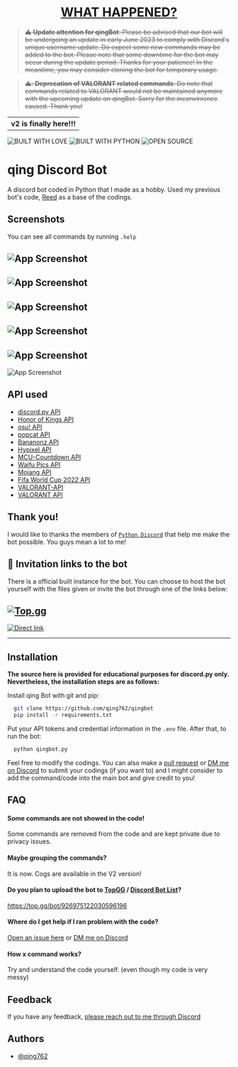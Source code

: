 <h1 align=center>
 <a href = "https://github.com/qing762/qingbot/wiki/What-happened-to-the-bot%3F">WHAT HAPPENED?</a>
</h1>

> ~~:warning: **Update attention for qingBot**: Please be advised that our bot will be undergoing an update in early June 2023 to comply with Discord's unique username update. Do expect some new commands may be added to the bot. Please note that some downtime for the bot may occur during the update period. Thanks for your patience! In the meantime, you may consider cloning the bot for temporary usage.~~

> ~~⚠️: **Deprecation of VALORANT related commands**: Do note that commands related to VALORANT would not be maintained anymore with the upcoming update on qingBot. Sorry for the inconvinience caused. Thank you!~~



<div align="center">
  <table>
    <tr>
     <th>v2 is finally here!!!</th>
  </table>
</div>


![BUILT WITH LOVE](https://forthebadge.com/images/badges/built-with-love.svg)
![BUILT WITH PYTHON](https://forthebadge.com/images/badges/made-with-python.svg)
![OPEN SOURCE](https://forthebadge.com/images/badges/open-source.svg)

# qing Discord Bot

A discord bot coded in Python that I made as a hobby. Used my previous bot's code, [Reed](https://github.com/qing762/reed) as a base of the codings.


## Screenshots

You can see all commands by running `.help`

![App Screenshot](https://media.discordapp.net/attachments/1040929989652127776/1105382992492367893/image.png)
---
![App Screenshot](https://media.discordapp.net/attachments/1040929989652127776/1105382992727265302/image.png)
---
![App Screenshot](https://media.discordapp.net/attachments/1040929989652127776/1105383304376635462/image.png?width=525&height=663)
---
![App Screenshot](https://media.discordapp.net/attachments/1040929989652127776/1105382993171845191/image.png)
---
![App Screenshot](https://media.discordapp.net/attachments/1040929989652127776/1105382993394159626/image.png?width=384&height=664)
---
![App Screenshot](https://media.discordapp.net/attachments/1040929989652127776/1105382993612255282/image.png?width=375&height=663)


## API used
 - [discord.py API](https://github.com/Rapptz/discord.py)
 - [Honor of Kings API](https://github.com/qing762/honor-of-kings-json)
 - [osu! API](https://osu.ppy.sh/api)
 - [popcat API](https://api.popcat.xyz/)
 - [Bananonz API](https://api.bananonz.dev/)
 - [Hypixel API](https://api.hypixel.net/)
 - [MCU-Countdown API](https://whenisthenextmcufilm.com/)
 - [Waifu Pics API](https://waifu.pics/docs)
 - [Mojang API](https://wiki.vg/Mojang_API)
 - [Fifa World Cup 2022 API](https://github.com/raminmr/free-api-worldcup2022)
 - [VALORANT-API](https://valorant-api.com/)
 - [VALORANT API](https://github.com/Henrik-3/unofficial-valorant-api)
 
 

## Thank you!

I would like to thanks the members of [`Python Discord`](https://discord.gg/python) that help me make the bot possible. You guys mean a lot to me!

## 🔗 Invitation links to the bot

There is a official built instance for the bot. You can choose to host the bot yourself with the files given or invite the bot through one of the links below:

[![Top.gg](https://cdn.discordapp.com/attachments/995904492988006531/1047413394652790795/top-gg.svg)](https://top.gg/bot/926975122030596196)
--------
[![Direct link](https://cdn.discordapp.com/attachments/995904492988006531/1047413528123932682/direct-link.svg)](https://discord.com/api/oauth2/authorize?client_id=926975122030596196&permissions=8&scope=bot)

-----------------------------


## Installation

__The source here is provided for educational purposes for discord.py only. Nevertheless, the installation steps are as follows:__

Install qing Bot with git and pip:

```bash
  git clone https://github.com/qing762/qingbot
  pip install -r requirements.txt
```

Put your API tokens and credential information in the `.env` file. After that, to run the bot:

```bash
  python qingbot.py
```

Feel free to modify the codings. You can also make a [pull request](https://github.com/qing762/qingbot/pulls) or [DM me on Discord](https://discord.com/users/635765555277725696) to submit your codings (if you want to) and I might consider to add the command/code into the main bot and give credit to you!

## FAQ

#### Some commands are not showed in the code!

Some commands are removed from the code and are kept private due to privacy issues.

#### Maybe grouping the commands?

It is now. Cogs are available in the V2 version!

#### Do you plan to upload the bot to [TopGG](https://top.gg) / [Discord Bot List](https://discordbotlist.com/)?

https://top.gg/bot/926975122030596196

#### Where do I get help if I ran problem with the code?

[Open an issue here](https://github.com/qing762/qingbot/issues)
or
[DM me on Discord](https://discord.com/users/635765555277725696)

#### How x command works?

Try and understand the code yourself. (even though my code is very messy)


## Feedback

If you have any feedback, [please reach out to me through Discord](https://discord.com/users/635765555277725696)


## Authors

- [@qing762](https://twitch.com/qing762)
